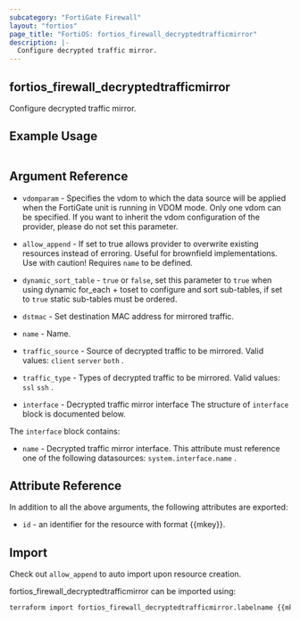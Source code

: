 ```yaml
---
subcategory: "FortiGate Firewall"
layout: "fortios"
page_title: "FortiOS: fortios_firewall_decryptedtrafficmirror"
description: |-
  Configure decrypted traffic mirror.
---
```


## fortios_firewall_decryptedtrafficmirror
Configure decrypted traffic mirror.

## Example Usage

```hcl

```

## Argument Reference
* `vdomparam` - Specifies the vdom to which the data source will be applied when the FortiGate unit is running in VDOM mode. Only one vdom can be specified. If you want to inherit the vdom configuration of the provider, please do not set this parameter.
* `allow_append` - If set to true allows provider to overwrite existing resources instead of erroring. Useful for brownfield implementations. Use with caution! Requires `name` to be defined.
* `dynamic_sort_table` - `true` or `false`, set this parameter to `true` when using dynamic for_each + toset to configure and sort sub-tables, if set to `true` static sub-tables must be ordered.

* `dstmac` - Set destination MAC address for mirrored traffic.
* `name` - Name.
* `traffic_source` - Source of decrypted traffic to be mirrored. Valid values: `client` `server` `both` .
* `traffic_type` - Types of decrypted traffic to be mirrored. Valid values: `ssl` `ssh` .
* `interface` - Decrypted traffic mirror interface The structure of `interface` block is documented below.

The `interface` block contains:

* `name` - Decrypted traffic mirror interface. This attribute must reference one of the following datasources: `system.interface.name` .

## Attribute Reference

In addition to all the above arguments, the following attributes are exported:
* `id` - an identifier for the resource with format {{mkey}}.

## Import

Check out `allow_append` to auto import upon resource creation.

fortios_firewall_decryptedtrafficmirror can be imported using:
```sh
terraform import fortios_firewall_decryptedtrafficmirror.labelname {{mkey}}
```
